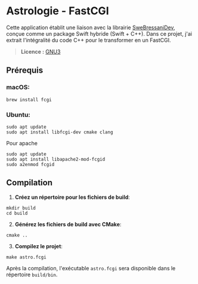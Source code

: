 # Astrologie - FastCGI

Cette application établit une liaison avec la librairie [SweBressaniDev](https://github.com/stephaneworkspace/SweBressaniDev), conçue comme un package Swift hybride (Swift + C++). Dans ce projet, j'ai extrait l'intégralité du code C++ pour le transformer en un FastCGI.

> **Licence :** [GNU3](LICENSE)

## Prérequis

### macOS:

```
brew install fcgi
```

### Ubuntu:

```
sudo apt update
sudo apt install libfcgi-dev cmake clang
```

Pour apache
```
sudo apt update
sudo apt install libapache2-mod-fcgid
sudo a2enmod fcgid
```

## Compilation

1. **Créez un répertoire pour les fichiers de build**:
   
```
mkdir build
cd build
```

2. **Générez les fichiers de build avec CMake**:

```
cmake ..
```

3. **Compilez le projet**:

```
make astro.fcgi
```

Après la compilation, l'exécutable `astro.fcgi` sera disponible dans le répertoire `build/bin`.